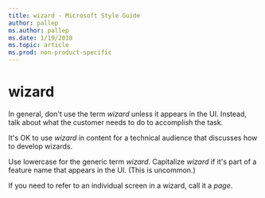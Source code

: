 ```yaml
---
title: wizard - Microsoft Style Guide
author: pallep
ms.author: pallep
ms.date: 1/19/2018
ms.topic: article
ms.prod: non-product-specific
---
```


# wizard

In general, don't use the term *wizard* unless it appears in the UI. Instead, talk about what the customer needs to do to accomplish the task.

It's OK to use *wizard* in content for a technical audience that discusses how to develop wizards. 

Use lowercase for the generic term *wizard*. Capitalize *wizard* if it's part of a feature name that appears in the UI. (This is uncommon.)

If you need to refer to an individual screen in a wizard, call it a *page*.
